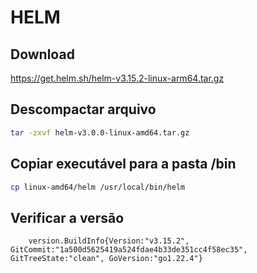 # HELM

## Download

https://get.helm.sh/helm-v3.15.2-linux-arm64.tar.gz

## Descompactar arquivo

```bash
tar -zxvf helm-v3.0.0-linux-amd64.tar.gz
```

## Copiar executável para a pasta /bin

```bash
cp linux-amd64/helm /usr/local/bin/helm
```

## Verificar a versão

```bashhelm version
    version.BuildInfo{Version:"v3.15.2", GitCommit:"1a500d5625419a524fdae4b33de351cc4f58ec35", GitTreeState:"clean", GoVersion:"go1.22.4"}
```